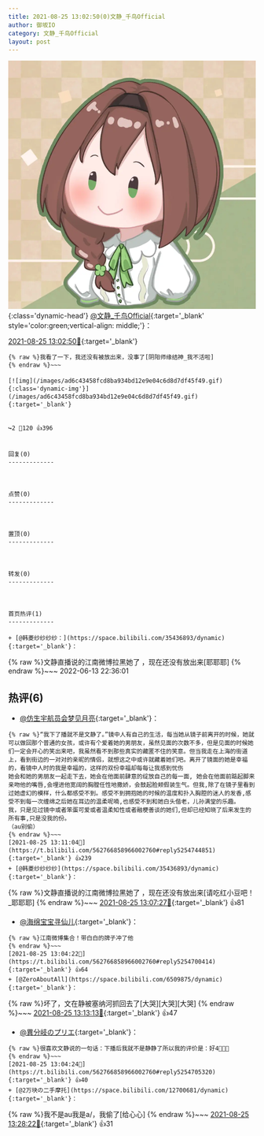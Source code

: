 ```yaml
---
title: 2021-08-25 13:02:50(0)文静_千鸟Official
author: 御坂IO
category: 文静_千鸟Official
layout: post
---
```


![img](/images/ac7482ed1b9a7f203dc68c0c4a77c488a27b108a.jpg){:class='dynamic-head'}
[@文静_千鸟Official](https://space.bilibili.com/667526012/dynamic){:target='_blank' style='color:green;vertical-align: middle;'}：

[2021-08-25 13:02:50🔗](https://t.bilibili.com/562766858966002760){:target='_blank'}

~~~
{% raw %}我看了一下，我还没有被放出来，没事了[阴阳师缘结神_我不活啦]
{% endraw %}~~~

[![img](/images/ad6c43458fcd8ba934bd12e9e04c6d8d7df45f49.gif){:class='dynamic-img'}](/images/ad6c43458fcd8ba934bd12e9e04c6d8d7df45f49.gif){:target='_blank'}


↪️2 💬120 👍396


回复(0)
-------------



点赞(0)
-------------



置顶(0)
-------------



转发(0)
-------------



首页热评(1)
-------------

+ [@韩菱纱纱纱纱：](https://space.bilibili.com/35436893/dynamic){:target='_blank'}：
~~~
{% raw %}文静直播说的江南微博拉黑她了 ，现在还没有放出来[耶耶耶]
{% endraw %}~~~
2022-06-13 22:36:01


热评(6)
-------------

+ [@仿生宇航员会梦见月亮](https://space.bilibili.com/483819552/dynamic){:target='_blank'}：
~~~
{% raw %}“我下了播就不是文静了。”镜中人有自己的生活，每当她从镜子前离开的时候，她就可以做回那个普通的女孩，或许有个爱着她的男朋友，虽然见面的次数不多，但是见面的时候她们一定会开心的笑出来吧，我虽然看不到那些真实的藏匿不住的笑意。但当我走在上海的街道上，看到街边的一对对的亲昵的情侣，就想这之中或许就藏着她们吧。离开了镜面的她是幸福的，看镜中人时的我是幸福的，这样的双份幸福却每每让我感到忧伤
她会和她的男朋友一起走下去，她会在他面前肆意的绽放自己的每一面, 她会在他面前踮起脚来亲吻他的嘴唇,会埋进他宽阔的胸膛任性地撒娇，会鼓起脸颊假装生气。但我,除了在镜子里看到过她虚幻的模样，什么都感受不到。感受不到拥抱她的时候的温度和扑入胸腔的迷人的发香,感受不到每一次缠绵之后她在耳边的温柔呢喃,也感受不到和她白头偕老，儿孙满堂的乐趣。
我，只是见过镜中或者笨蛋可爱或者温柔知性或者融梗善谈的她们,但却已经知晓了后来发生的所有事,只是没我的份。
（au别偷）
{% endraw %}~~~
[2021-08-25 13:11:04🔗](https://t.bilibili.com/562766858966002760#reply5254744851){:target='_blank'} 👍239
+ [@韩菱纱纱纱纱](https://space.bilibili.com/35436893/dynamic){:target='_blank'}：
~~~
{% raw %}文静直播说的江南微博拉黑她了 ，现在还没有放出来[请吃红小豆吧！_耶耶耶]
{% endraw %}~~~
[2021-08-25 13:07:27🔗](https://t.bilibili.com/562766858966002760#reply5254718899){:target='_blank'} 👍81
+ [@海绵宝宝寻仙儿](https://space.bilibili.com/49281213/dynamic){:target='_blank'}：
~~~
{% raw %}江南微博集合！带白白的牌子冲了他
{% endraw %}~~~
[2021-08-25 13:04:22🔗](https://t.bilibili.com/562766858966002760#reply5254700414){:target='_blank'} 👍64
+ [@ZeroAboutAll](https://space.bilibili.com/6509875/dynamic){:target='_blank'}：
~~~
{% raw %}坏了，文在静被塞纳河抓回去了[大哭][大哭][大哭]
{% endraw %}~~~
[2021-08-25 13:13:13🔗](https://t.bilibili.com/562766858966002760#reply5254771122){:target='_blank'} 👍47
+ [@異分岐のプリエ](https://space.bilibili.com/1056997306/dynamic){:target='_blank'}：
~~~
{% raw %}很喜欢文静说的一句话：下播后我就不是静静了所以我的评价是：好4🍾️🍾️🍾️
{% endraw %}~~~
[2021-08-25 13:04:24🔗](https://t.bilibili.com/562766858966002760#reply5254705320){:target='_blank'} 👍40
+ [@2万块の二手摩托](https://space.bilibili.com/12700681/dynamic){:target='_blank'}：
~~~
{% raw %}我不是au我是a/，我偷了[给心心]
{% endraw %}~~~
[2021-08-25 13:28:22🔗](https://t.bilibili.com/562766858966002760#reply5254884308){:target='_blank'} 👍31


